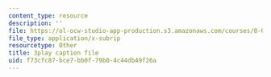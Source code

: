 ```yaml
---
content_type: resource
description: ''
file: https://ol-ocw-studio-app-production.s3.amazonaws.com/courses/8-06-quantum-physics-iii-spring-2018/f73cfc87bce7bb0f79b04c44db49f26a_sv1hK_dLVzE.srt
file_type: application/x-subrip
resourcetype: Other
title: 3play caption file
uid: f73cfc87-bce7-bb0f-79b0-4c44db49f26a
---
```

